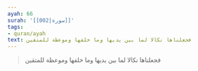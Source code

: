 ```yaml
---
ayah: 66
surah: '[[002|سورة]]'
tags:
- quran/ayah
text: فجعلناها نكالا لما بين يديها وما خلفها وموعظة للمتقين
---
```

> فجعلناها نكالا لما بين يديها وما خلفها وموعظة للمتقين
